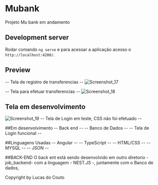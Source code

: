 # Mubank

Projeto Mu bank em andamento

## Development server

Rodar comando  `ng serve` e para acessar a aplicação acesso o `http://localhost:4200/`.

## Preview

-- Tela de registro de transferencias --
![Screenshot_17](https://user-images.githubusercontent.com/50142068/195436128-61a50a48-c6d0-4b3b-bcf2-7d0608106fcf.png)

-- Tela para efetuar transferencias --
![Screenshot_18](https://user-images.githubusercontent.com/50142068/195436146-feb764af-4e69-4bef-997e-ad7efefa39b5.png)

## Tela em desenvolvimento
![Screenshot_19](https://user-images.githubusercontent.com/50142068/195436314-f83aa8f6-1382-47bc-a09d-1569bae62c29.png)
-- Tela de Login em teste, CSS não foi efetuado -- 

##Em desenvolvimento
-- Back end --
-- Banco de Dados --
-- Tela de Login funcional -- 

##Linguagens Usadas 
-- Angular -- 
-- TypeScript -- 
-- HTML/CSS --
-- MYSQL --
-- JSON --

##BACK-END
O back ent está sendo desenvolvido em outro diretorio -job_backend- com a linguagem - NEST.JS -, juntamente com o Banco de dados,

Copyright by Lucas do Couto
